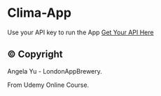 # Clima-App
Use your API key to run the App
[Get Your API Here](https://openweathermap.org/)

## © Copyright
Angela Yu - LondonAppBrewery.

From Udemy Online Course.


